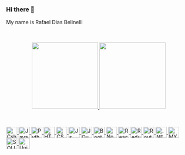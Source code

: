 ### Hi there 👋

<!--
**RafaelDays/RafaelDays** is a ✨ _special_ ✨ repository because its `README.md` (this file) appears on your GitHub profile.

Here are some ideas to get you started:

- 🔭 I’m currently working on ...
- 🌱 I’m currently learning ...
- 👯 I’m looking to collaborate on ...
- 🤔 I’m looking for help with ...
- 💬 Ask me about ...
- 📫 How to reach me: ...
- 😄 Pronouns: ...
- ⚡ Fun fact: ...
-->

My name is Rafael Dias Belinelli

##

<br>
<div align="center">
  <a href="https://github.com/RafaelDays">
  <img height="180em" src="https://github-readme-stats.vercel.app/api?username=RafaelDays&show_icons=true&theme=blue-green&include_all_commits=true&count_private=true"/>
  <img height="180em" src="https://github-readme-stats.vercel.app/api/top-langs/?username=RafaelDays&layout=compact&langs_count=7&theme=blue-green"/>
</div>
  
 ##
  
<div style="display: inline_block, padding: 2px"><br>
  <img align="center" alt="Csharp"    height="30" src="https://img.shields.io/badge/C%23-239120?style=for-the-badge&logo=c-sharp&logoColor=white">
  <img align="center" alt="Java"      height="30" src="https://img.shields.io/badge/Java-ED8B00?style=for-the-badge&logo=java&logoColor=white">
  <img align="center" alt="Python"    height="30" src="https://img.shields.io/badge/Python-3776AB?style=for-the-badge&logo=python&logoColor=white">
  
  <img align="center" alt="HTML"      height="30" src="https://img.shields.io/badge/HTML-239120?style=for-the-badge&logo=html5&logoColor=white">
  <img align="center" alt="CSS"       height="30" src="https://img.shields.io/badge/CSS-239120?&style=for-the-badge&logo=css3&logoColor=white">
  <img align="center" alt="Js"        height="30" src="https://img.shields.io/badge/JavaScript-F7DF1E?style=for-the-badge&logo=javascript&logoColor=black">
  <img align="center" alt="JQuery"    height="30" src="https://img.shields.io/badge/jQuery-0769AD?style=for-the-badge&logo=jquery&logoColor=white">
  <img align="center" alt="Bootstrap" height="30" src="https://img.shields.io/badge/Bootstrap-563D7C?style=for-the-badge&logo=bootstrap&logoColor=white">

  <img align="center" alt="Node"      height="30" src="https://img.shields.io/badge/Node.js-43853D?style=for-the-badge&logo=node.js&logoColor=white">
  <img align="center" alt="React"     height="30" src="https://img.shields.io/badge/React-20232A?style=for-the-badge&logo=react&logoColor=61DAFB">
  <img align="center" alt="Redux"     height="30" src="https://img.shields.io/badge/Redux-593D88?style=for-the-badge&logo=redux&logoColor=white">
  <img align="center" alt="Router"    height="30" src="https://img.shields.io/badge/React_Router-CA4245?style=for-the-badge&logo=react-router&logoColor=white">
  <img align="center" alt=".NET"      height="30" src="https://img.shields.io/badge/.NET-5C2D91?style=for-the-badge&logo=.net&logoColor=white">
  
  <img align="center" alt="MYSQL"     height="30" src="https://img.shields.io/badge/MySQL-00000F?style=for-the-badge&logo=mysql&logoColor=white">
  <img align="center" alt="SQLITE"    height="30" src="https://img.shields.io/badge/SQLite-07405E?style=for-the-badge&logo=sqlite&logoColor=white">
  
  <img align="center" alt="Unity"    height="30" src="https://img.shields.io/badge/Unity-100000?style=for-the-badge&logo=unity&logoColor=white">

</div>

